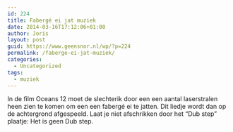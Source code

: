 ```yaml
---
id: 224
title: Fabergé ei jat muziek
date: 2014-03-16T17:12:06+01:00
author: Joris
layout: post
guid: https://www.geensnor.nl/wp/?p=224
permalink: /faberge-ei-jat-muziek/
categories:
  - Uncategorized
tags:
  - muziek
---
```

In de film Oceans 12 moet de slechterik door een een aantal laserstralen heen zien te komen om een een fabergé ei te jatten. Dit liedje wordt dan op de achtergrond afgespeeld. Laat je niet afschrikken door het &#8220;Dub step&#8221; plaatje: Het is geen Dub step.